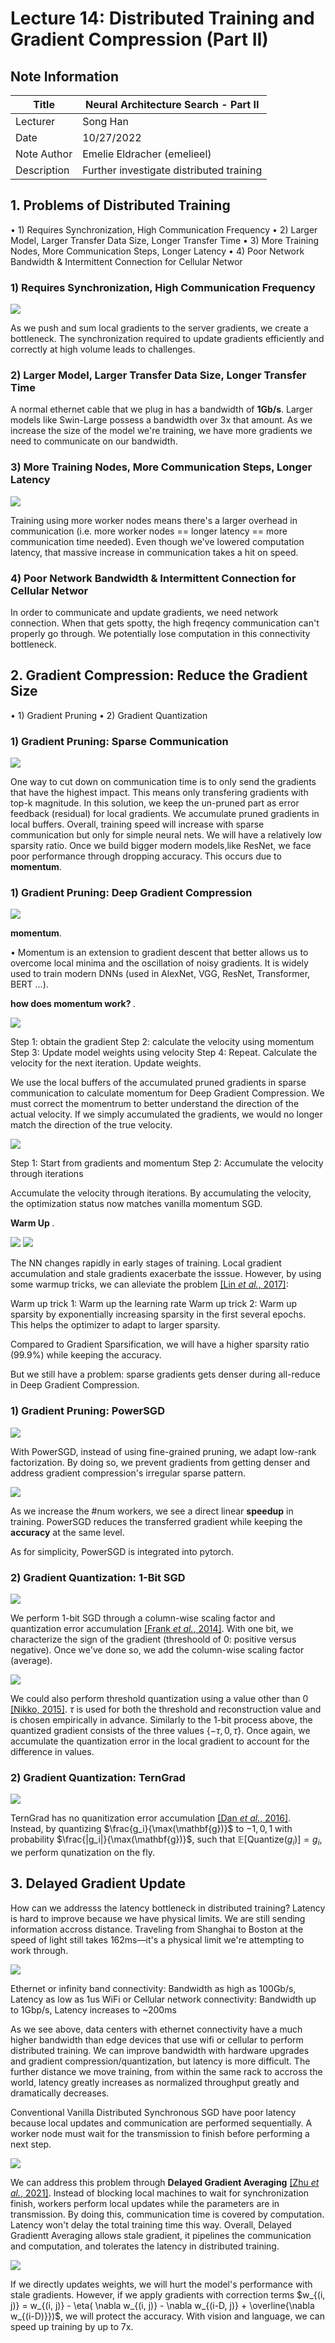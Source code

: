 # Lecture 14: Distributed Training and Gradient Compression (Part II)

## Note Information

| Title       | Neural Architecture Search - Part II                                                                            |
|-------------|-----------------------------------------------------------------------------------------------------------------|
| Lecturer    | Song Han                                                                                                        |
| Date        | 10/27/2022                                                                                                      |
| Note Author | Emelie Eldracher (emelieel)                                                                                      |
| Description | Further investigate distributed training | overcome bandwidth and latency bottleneks


## 1. Problems of Distributed Training


• 1) Requires Synchronization, High Communication Frequency
• 2) Larger Model, Larger Transfer Data Size, Longer Transfer Time
• 3) More Training Nodes, More Communication Steps, Longer Latency
• 4) Poor Network Bandwidth & Intermittent Connection for Cellular Networ

### 1) Requires Synchronization, High Communication Frequency

![](figures/lecture-14/emelieel/requires_sync.png)

As we push and sum local gradients to the server gradients, we create a bottleneck. The synchronization required to update gradients efficiently and correctly at high volume leads to challenges. 

### 2) Larger Model, Larger Transfer Data Size, Longer Transfer Time

A normal ethernet cable that we plug in has a bandwidth of <strong>1Gb/s</strong>. Larger models like Swin-Large possess a bandwidth over 3x that amount. As we increase the size of the model we're training, we have more gradients we need to communicate on our bandwidth.

### 3) More Training Nodes, More Communication Steps, Longer Latency

![](figures/lecture-14/emelieel/more_training_nodes.png)

Training using more worker nodes means there's a larger overhead in communication (i.e. more worker nodes == longer latency == more communication time needed). Even though we've lowered computation latency, that massive increase in communication takes a hit on speed. 

### 4) Poor Network Bandwidth & Intermittent Connection for Cellular Networ

In order to communicate and update gradients, we need network connection. When that gets spotty, the high freqency communication can't properly go through. We potentially lose computation in this connectivity bottleneck. 

## 2. Gradient Compression: Reduce the Gradient Size

• 1) Gradient Pruning
• 2) Gradient Quantization

### 1) Gradient Pruning: Sparse Communication

![](figures/lecture-14/emelieel/sparse_comm.png)

One way to cut down on communication time is to only send the gradients that have the highest impact. This means only transfering gradients with top-k magnitude. In this solution, we keep the un-pruned part as error feedback (residual) for local gradients. We accumulate pruned gradients in local buffers. Overall, training speed will increase with sparse communication but only for simple neural nets. We will have a relatively low sparsity ratio. Once we build bigger modern models,like ResNet, we face poor performance through dropping accuracy. This occurs due to <strong>momentum</strong>. 


### 1) Gradient Pruning: Deep Gradient Compression

![](figures/lecture-14/emelieel/deep_grad_compression.png)

<strong>momentum</strong>. 

• Momentum is an extension to gradient descent that better allows us to overcome local minima and the oscillation of noisy gradients. It is widely used to train modern DNNs (used in AlexNet, VGG, ResNet, Transformer, BERT …).

<strong>how does momentum work? </strong>. 

![](figures/lecture-14/emelieel/momentum_steps.png)

Step 1: obtain the gradient
Step 2: calculate the velocity using momentum
Step 3: Update model weights using velocity 
Step 4: Repeat. Calculate the velocity for the next iteration. Update weights. 

We use the local buffers of the accumulated pruned gradients in sparse communication to calculate momentum for Deep Gradient Compression. We must correct the momentrum to better understand the direction of the actual velocity. If we simply accumulated the gradients, we would no longer match the direction of the true velocity. 

![](figures/lecture-14/emelieel/momentum_correction.png)

Step 1: Start from gradients and momentum
Step 2: Accumulate the velocity through iterations

Accumulate the velocity through iterations. By accumulating the velocity, the optimization status now matches vanilla momentum SGD.

<strong> Warm Up </strong>. 

![](figures/lecture-14/emelieel/warmup_training.png) ![](figures/lecture-14/emelieel/warmup_sparsity.png) 

The NN changes rapidly in early stages of training. Local gradient accumulation and stale gradients exacerbate the isssue. However, by using some warmup tricks, we can alleviate the problem [[Lin *et al.*, 2017]](https://arxiv.org/abs/1712.01887):

Warm up trick 1: Warm up the learning rate 
Warm up trick 2: Warm up sparsity by exponentially increasing sparsity in the first several epochs. This helps the optimizer to adapt to larger sparsity.

Compared to Gradient Sparsification, we will have a higher sparsity ratio (99.9%) while keeping the accuracy.

But we still have a problem: sparse gradients gets denser during all-reduce in Deep Gradient Compression.

### 1) Gradient Pruning: PowerSGD

![](figures/lecture-14/emelieel/PowerSGD.png) 

With PowerSGD, instead of using fine-grained pruning, we adapt low-rank factorization. By doing so, we prevent gradients from getting denser and address gradient compression's irregular sparse pattern. 

![](figures/lecture-14/emelieel/powersgd_speed.png) 

As we increase the #num workers, we see a direct linear <strong>speedup</strong> in training. PowerSGD reduces the transferred gradient while keeping the <strong>accuracy</strong> at the same level.

As for simplicity, PowerSGD is integrated into pytorch. 

### 2) Gradient Quantization: 1-Bit SGD

![](figures/lecture-14/emelieel/1bit.png) 

We perform 1-bit SGD through a column-wise scaling factor and quantization error accumulation [[Frank *et al.*, 2014]](https://www.microsoft.com/en-us/research/wp-content/uploads/2016/02/IS140694.pdf). With one bit, we characterize the sign of the gradient (threshoold of 0: positive versus negative). Once we've done so, we add the column-wise scaling factor (average).

![](figures/lecture-14/emelieel/threshold.png) 

We could also perform threshold quantization using a value other than 0 [[Nikko, 2015]](https://www.amazon.science/publications/scalable-distributed-dnn-training-using-commodity-gpu-cloud-computing). $\tau$ is used for both the threshold and reconstruction value and is chosen empirically in advance. Similarly to the 1-bit process above, the quantized gradient consists of the three values $\{-\tau, 0, \tau\}$. Once again, we accumulate the quantization error in the local gradient to account for the difference in values. 

### 2) Gradient Quantization: TernGrad

![](figures/lecture-14/emelieel/terngrad.png) 

TernGrad has no quanitization error accumulation [[Dan *et al.*, 2016]](https://arxiv.org/pdf/1610.02132v1.pdf). Instead, by quantizing $\frac{g_i}{\max(\mathbf{g})}$ to $-1, 0, 1$ with probability $\frac{|g_i|}{\max(\mathbf{g})}$, such that $\mathbb{E}[\text{Quantize}(g_i)]=g_i$, we perform qunatization on the fly. 

## 3. Delayed Gradient Update

How can we addresss the latency bottleneck in distributed training? Latency is hard to improve because we have physical limits. We are still sending information accross distance. Traveling from Shanghai to Boston at the speed of light still takes 162ms—it's a physical limit we're attempting to work through. 

![](figures/lecture-14/emelieel/latency.png) 

Ethernet or infinity band connectivity: Bandwidth as high as 100Gb/s, Latency as low as 1us
WiFi or Cellular network connectivity: Bandwidth up to 1Gbp/s, Latency increases to ~200ms

As we see above, data centers with ethernet connectivity have a much higher bandwidth than edge devices that use wifi or cellular to perform distributed training. We can improve bandwidth with hardware upgrades and gradient compression/quantization, but latency is more difficult. The further distance we move training, from within the same rack to accross the world, latency greatly increases as normalized throughput greatly and dramatically decreases.

Conventional Vanilla Distributed Synchronous SGD have poor latency because local updates and communication are performed sequentially. A worker node must wait for the transmission to finish before performing a next step.

![](figures/lecture-14/emelieel/delayed.png)

We can address this problem through <strong>Delayed Gradient Averaging</strong> [[Zhu *et al.*, 2021]](https://proceedings.neurips.cc/paper/2021/hash/fc03d48253286a798f5116ec00e99b2b-Abstract.html). Instead of blocking local machines to wait for synchronization finish, workers perform local updates while the parameters are in transmission. By doing this, communication time is covered by computation. Latency won't delay the total training time this way. Overall, Delayed Gradientt Averaging allows stale gradient, it pipelines the communication and computation, and tolerates the latency in distributed training.

![](figures/lecture-14/emelieel/delayedcomp.png)


If we directly updates weights, we will hurt the model's performance with stale gradients. However, if we apply gradients with correction terms $w_{(i, j)} = w_{(i, j)} - \eta( \nabla w_{(i, j)} - \nabla w_{(i-D, j)} + \overline{\nabla w_{(i-D)}})$, we will protect the accuracy. With vision and language, we can speed up training by up to 7x. 



